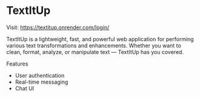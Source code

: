 # TextItUp 

Visit: https://textitup.onrender.com/login/

TextItUp is a lightweight, fast, and powerful web application for performing various text transformations and enhancements. 
Whether you want to clean, format, analyze, or manipulate text — TextItUp has you covered.

Features
- User authentication
- Real-time messaging
- Chat UI
